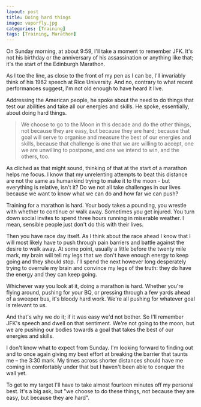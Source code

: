 ```yaml
---
layout: post
title: Doing hard things
image: vaporfly.jpg
categories: [Training]
tags: [Training, Marathon]
---
```


On Sunday morning, at about 9:59, I'll take a moment to remember JFK. It's not his birthday or the anniversary of his assassination or anything like that; it's the start of the Edinburgh Marathon. 

As I toe the line, as close to the front of my pen as I can be, I'll invariably think of his 1962 speech at Rice University. And no, contrary to what recent performances suggest, I'm not old enough to have heard it live.

Addressing the American people, he spoke about the need to do things that test our abilities and take all our energies and skills. He spoke, essentially, about doing hard things.

>We choose to go to the Moon in this decade and do the other things, not because they are easy, but because they are hard; because that goal will serve to organise and measure the best of our energies and skills, because that challenge is one that we are willing to accept, one we are unwilling to postpone, and one we intend to win, and the others, too.

As cliched as that might sound, thinking of that at the start of a marathon helps me focus. I know that my unrelenting attempts to beat this distance are not the same as humankind trying to make it to the moon - but everything is relative, isn't it? Do we not all take challenges in our lives because we want to know what we can do and how far we can push?

Training for a marathon is hard. Your body takes a pounding, you wrestle with whether to continue or walk away. Sometimes you get injured. You turn down social invites to spend three hours running in miserable weather. I mean, sensible people just don't do this with their lives. 

Then you have race day itself. As I think about the race ahead I know that I will most likely have to push through pain barriers and battle against the desire to walk away. At some point, usually a little before the twenty mile mark, my brain will tell my legs that we don't have enough energy to keep going and they should stop. I'll spend the next however long desperately trying to overrule my brain and convince my legs of the truth: they do have the energy and they can keep going.

Whichever way you look at it, doing a marathon is hard. Whether you're flying around, pushing for your BQ, or pressing through a few yards ahead of a sweeper bus, it's bloody hard work. We're all pushing for whatever goal is relevant to us.

And that's why we do it; if it was easy we'd not bother. So I'll remember JFK's speech and dwell on that sentiment. We're not going to the moon, but we are pushing our bodies towards a goal that takes the best of our energies and skills.

I don't know what to expect from Sunday. I'm looking forward to finding out and to once again giving my best effort at breaking the barrier that taunts me – the 3:30 mark. My times across shorter distances should have me coming in comfortably under that but I haven't been able to conquer the wall yet. 

To get to my target I'll have to take almost fourteen minutes off my personal best. It's a big ask, but "we choose to do these things, not because they are easy, but because they are hard".

